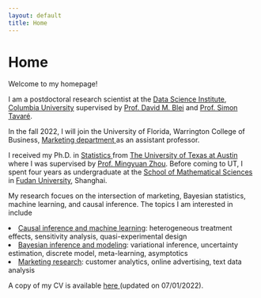 ```yaml
---
layout: default
title: Home
---
```


<div>
 <h1 class="page-title">Home</h1>
</div>

<div>
<div class="row">
  <p>
   <p> Welcome to my homepage! </p>
   
 <p> I am a postdoctoral research scientist at the <a href="https://datascience.columbia.edu">Data Science Institute</a>, <a href="https://www.columbia.edu">Columbia University</a> supervised by <a href="http://www.cs.columbia.edu/~blei/">Prof. David M. Blei</a> and <a href="https://en.wikipedia.org/wiki/Simon_Tavaré">Prof. Simon Tavaré</a>.</p> In the fall 2022, I will join the University of Florida, Warrington College of Business, <a href="https://warrington.ufl.edu/marketing-department/">Marketing department </a> as an assistant professor.
 
<p>  I received my Ph.D. in <a href="https://stat.utexas.edu">Statistics </a> from <a href="https://www.utexas.edu">The University of Texas at Austin</a> where I was supervised by <a href="https://mingyuanzhou.github.io">Prof. Mingyuan Zhou</a>.  Before coming to UT, I spent four years as undergraduate at the <a href="https://math.fudan.edu.cn/mathen/main.htm"> School of Mathematical Sciences</a> in <a href="http://www.fudan.edu.cn/en/"> Fudan University</a>, Shanghai. </p>


 
<p> My research focues on the intersection of marketing, Bayesian statistics, machine learning, and causal inference. The topics I am interested in include </p>
  <p
  <ul>
   <li> <ins>Causal inference and machine learning</ins>: heterogeneous treatment effects, sensitivity analysis, quasi-experimental design </li>
   <li> <ins>Bayesian inference and modeling</ins>: variational inference, uncertainty estimation, discrete model, meta-learning, asymptotics </li>
   <li> <ins>Marketing research</ins>: customer analytics, online advertising, text data analysis
  </ul>
  

A copy of my CV is available <a href="https://mingzhang-yin.github.io/assets/pdfs/CV_Mingzhang%20Yin.pdf">here </a> (updated on 07/01/2022).



